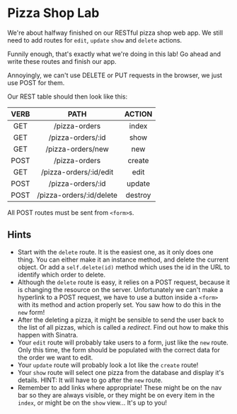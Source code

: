 # Pizza Shop Lab

We're about halfway finished on our RESTful pizza shop web app. We still need to add routes for `edit`, `update` `show` and `delete` actions.

Funnily enough, that's exactly what we're doing in this lab! Go ahead and write these routes and finish our app.

Annoyingly, we can't use DELETE or PUT requests in the browser, we just use POST for them.

Our REST table should then look like this:

|VERB  |PATH                    |ACTION |
|:----:|:----------------------:|:-----:|
|GET   |/pizza-orders           |index  |
|GET   |/pizza-orders/:id       |show   |
|GET   |/pizza-orders/new       |new    |
|POST  |/pizza-orders           |create |
|GET   |/pizza-orders/:id/edit  |edit   |
|POST  |/pizza-orders/:id       |update |
|POST  |/pizza-orders/:id/delete|destroy|

All POST routes must be sent from `<form>`s.

## Hints

* Start with the `delete` route. It is the easiest one, as it only does one thing. You can either make it an instance method, and delete the current object. Or add a `self.delete(id)` method which uses the id in the URL to identify which order to delete.
* Although the `delete` route is easy, it relies on a POST request, because it is changing the resource on the server. Unfortunately we can't make a hyperlink to a POST request, we have to use a button inside a `<form>` with its method and action properly set. You saw how to do this in the `new` form!
* After the deleting a pizza, it might be sensible to send the user back to the list of all pizzas, which is called a _redirect_. Find out how to make this happen with Sinatra.
* Your `edit` route will probably take users to a form, just like the `new` route. Only this time, the form should be populated with the correct data for the order we want to edit.
* Your `update` route will probably look a lot like the `create` route!
* Your `show` route will select one pizza from the database and display it's details. HINT: It will have to go after the `new` route.
* Remember to add links where appropriate! These might be on the nav bar so they are always visible, or they might be on every item in the `index`, or might be on the `show` view... It's up to you!
